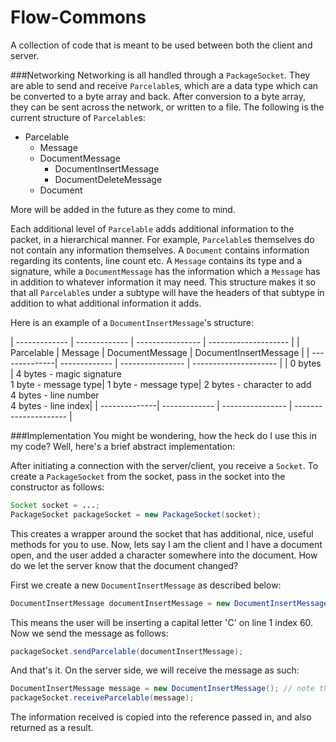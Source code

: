 Flow-Commons
============
A collection of code that is meant to be used between both the client and server.

###Networking
Networking is all handled through a `PackageSocket`. They are able to send and receive `Parcelable`s, which are a data type
which can be converted to a byte array and back. After conversion to a byte array, they can be sent across the network, or 
written to a file. The following is the current structure of `Parcelable`s:

* Parcelable
  * Message
  * DocumentMessage
    * DocumentInsertMessage
    * DocumentDeleteMessage
  * Document

More will be added in the future as they come to mind.

Each additional level of `Parcelable` adds additional information to the packet, in a hierarchical manner. For example,
`Parcelable`s themselves do not contain any information themselves. A `Document` contains information regarding its contents, 
line count etc. A `Message` contains its type and a signature, while a `DocumentMessage` has the information which a `Message` has 
in addition to whatever information it may need. This structure makes it so that all `Parcelable`s under a subtype will have 
the headers of that subtype in addition to what additional information it adds.

Here is an example of a `DocumentInsertMessage`'s structure:

| ------------- | ------------- | ---------------- | --------------------  |
| Parcelable    | Message       | DocumentMessage  | DocumentInsertMessage |
| --------------| ------------- | ---------------- | --------------------- |
| 0 bytes       | 4 bytes - magic signature<br>1 byte - message type| 1 byte - message type| 2 bytes - character to add<br>4 bytes - line number<br>4 bytes - line index|
| --------------| ------------- | ---------------- | --------------------- |

###Implementation
You might be wondering, how the heck do I use this in my code? Well, here's a brief abstract implementation:

After initiating a connection with the server/client, you receive a `Socket`. To create a `PackageSocket` from the socket, 
pass in the socket into the constructor as follows:

```java
Socket socket = ...;
PackageSocket packageSocket = new PackageSocket(socket);
```

This creates a wrapper around the socket that has additional, nice, useful methods for you to use. Now, lets say I am the client 
and I have a document open, and the user added a character somewhere into the document. How do we let the server know that the 
document changed?

First we create a new `DocumentInsertMessage` as described below:

```java
DocumentInsertMessage documentInsertMessage = new DocumentInsertMessage('C', 1, 60);
```

This means the user will be inserting a capital letter 'C' on line 1 index 60. Now we send the message as follows:

```java
packageSocket.sendParcelable(documentInsertMessage);
```

And that's it. On the server side, we will receive the message as such:

```java
DocumentInsertMessage message = new DocumentInsertMessage(); // note the empty constructor
packageSocket.receiveParcelable(message);
```

The information received is copied into the reference passed in, and also returned as a result.

